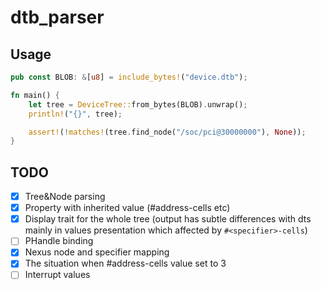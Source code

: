 # dtb_parser

## Usage

```rust
pub const BLOB: &[u8] = include_bytes!("device.dtb");

fn main() {
    let tree = DeviceTree::from_bytes(BLOB).unwrap();
    println!("{}", tree);

    assert!(!matches!(tree.find_node("/soc/pci@30000000"), None));
}
```

## TODO

- [x] Tree&Node parsing
- [x] Property with inherited value (#address-cells etc)
- [x] Display trait for the whole tree (output has subtle differences with dts mainly in values presentation which affected by `#<specifier>-cells`)
- [ ] PHandle binding
- [x] Nexus node and specifier mapping
- [x] The situation when #address-cells value set to 3
- [ ] Interrupt values
